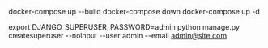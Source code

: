 docker-compose up --build
docker-compose down
docker-compose up -d

export DJANGO_SUPERUSER_PASSWORD=admin
python manage.py createsuperuser --noinput --user admin --email admin@site.com